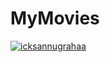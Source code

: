 # MyMovies
[![icksannugrahaa](https://circleci.com/gh/icksannugrahaa/MyMovies.svg?style=svg)](https://circleci.com/gh/icksannugrahaa/MyMovies)
